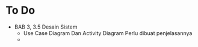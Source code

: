 # To Do
- BAB 3, 3.5 Desain Sistem
	- Use Case Diagram Dan Activity Diagram Perlu dibuat penjelasannya
	- 